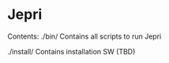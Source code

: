 # Jepri

Contents:
./bin/
Contains all scripts to run Jepri

./install/
Contains installation SW (TBD)
